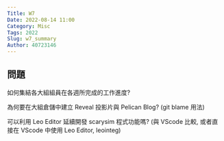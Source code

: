 ```yaml
---
Title: W7
Date: 2022-08-14 11:00
Category: Misc
Tags: 2022
Slug: w7_summary
Author: 40723146
---
```


問題
----
如何集結各大組組員在各週所完成的工作進度?

為何要在大組倉儲中建立 Reveal 投影片與 Pelican Blog? (git blame 用法)

可以利用 Leo Editor 延續開發 scarysim 程式功能嗎? (與 VScode 比較, 或者直接在 VScode 中使用 Leo Editor, leointeg)

